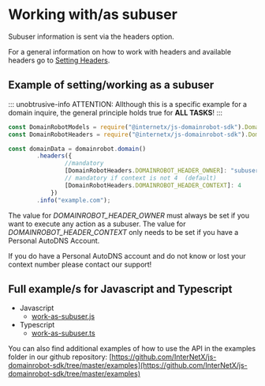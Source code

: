 # Working with/as subuser

Subuser information is sent via the headers option.

For a general information on how to work with headers and available headers go to [Setting Headers](/guide/headers.md).

## Example of setting/working as a subuser

::: unobtrusive-info ATTENTION:
Allthough this is a specific example for a domain inquire, the general principle holds true for __ALL TASKS__!
:::

```javascript
const DomainRobotModels = require("@internetx/js-domainrobot-sdk").DomainRobotModels;
const DomainRobotHeaders = require("@internetx/js-domainrobot-sdk").DomainRobotHeaders;

const domainData = domainrobot.domain()
        .headers({
                //mandatory
                [DomainRobotHeaders.DOMAINROBOT_HEADER_OWNER]: "subusername",
                // mandatory if context is not 4  (default)
                [DomainRobotHeaders.DOMAINROBOT_HEADER_CONTEXT]: 4
            })
        .info("example.com");
```

The value for *DOMAINROBOT_HEADER_OWNER* must always be set if you want to execute any action as a subuser. The value for *DOMAINROBOT_HEADER_CONTEXT* only needs to be set if you have a Personal AutoDNS Account.

If you do have a Personal AutoDNS account and do not know or lost your context number please contact our support!

## Full example/s for Javascript and Typescript

* Javascript
  * [work-as-subuser.js](https://github.com/InterNetX/js-domainrobot-sdk/blob/master/examples/specials/work-as-subuser.js)
* Typescript
  * [work-as-subuser.ts](https://github.com/InterNetX/js-domainrobot-sdk/blob/master/examples/specials/work-as-subuser.ts)

You can also find additional examples of how to use the API in the examples folder in our github repository: [https://github.com/InterNetX/js-domainrobot-sdk/tree/master/examples](https://github.com/InterNetX/js-domainrobot-sdk/tree/master/examples)
